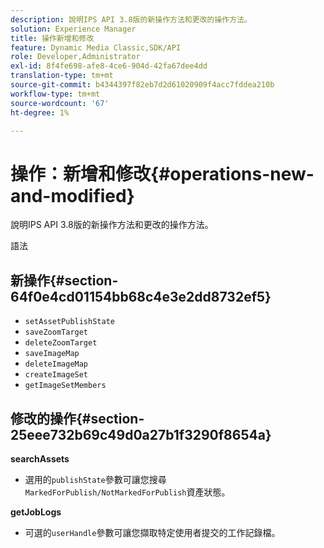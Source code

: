 ```yaml
---
description: 說明IPS API 3.8版的新操作方法和更改的操作方法。
solution: Experience Manager
title: 操作新增和修改
feature: Dynamic Media Classic,SDK/API
role: Developer,Administrator
exl-id: 8f4fe698-afe8-4ce6-904d-42fa67dee4dd
translation-type: tm+mt
source-git-commit: b4344397f82eb7d2d61020909f4acc7fddea210b
workflow-type: tm+mt
source-wordcount: '67'
ht-degree: 1%

---
```


# 操作：新增和修改{#operations-new-and-modified}

說明IPS API 3.8版的新操作方法和更改的操作方法。

語法

## 新操作{#section-64f0e4cd01154bb68c4e3e2dd8732ef5}

* `setAssetPublishState`
* `saveZoomTarget`
* `deleteZoomTarget`
* `saveImageMap`
* `deleteImageMap`
* `createImageSet`
* `getImageSetMembers`

## 修改的操作{#section-25eee732b69c49d0a27b1f3290f8654a}

**searchAssets**

* 選用的`publishState`參數可讓您搜尋`MarkedForPublish/NotMarkedForPublish`資產狀態。

**getJobLogs**

* 可選的`userHandle`參數可讓您擷取特定使用者提交的工作記錄檔。
